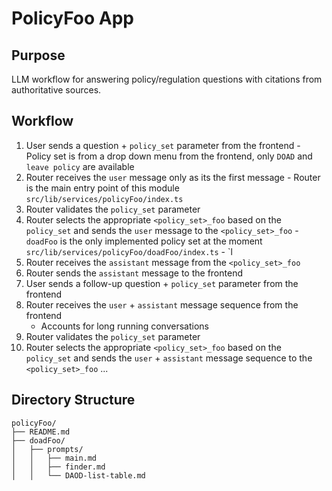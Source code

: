 # PolicyFoo App

## Purpose
LLM workflow for answering policy/regulation questions with citations from authoritative sources.

## Workflow
   1. User sends a question + `policy_set` parameter from the frontend
    - Policy set is from a drop down menu from the frontend, only `DOAD` and `leave policy` are available
   2. Router receives the `user` message only as its the first message
    - Router is the main entry point of this module `src/lib/services/policyFoo/index.ts`
   3. Router validates the `policy_set` parameter
   4. Router selects the appropriate `<policy_set>_foo` based on the `policy_set` and sends the `user` message to the `<policy_set>_foo`
    - `doadFoo` is the only implemented policy set at the moment `src/lib/services/policyFoo/doadFoo/index.ts`
    - `l
   5. Router receives the `assistant` message from the `<policy_set>_foo`
   6. Router sends the `assistant` message to the frontend
   7. User sends a follow-up question + `policy_set` parameter from the frontend
   8. Router receives the `user` + `assistant` message sequence from the frontend
      - Accounts for long running conversations
   9. Router validates the `policy_set` parameter
   10. Router selects the appropriate `<policy_set>_foo` based on the `policy_set` and sends the `user` + `assistant` message sequence to the `<policy_set>_foo`
   ...

## Directory Structure
```
policyFoo/
├── README.md
├── doadFoo/
│   ├── prompts/
│   │   ├── main.md
│   │   ├── finder.md
│   │   └── DAOD-list-table.md

```
